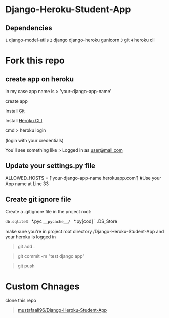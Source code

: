 # Django-Heroku-Student-App

## Dependencies

`1` django-model-utils
`2` django django-heroku gunicorn
`3` git
`4` heroku cli

# Fork this repo

## create app on heroku

in my case app name is > 'your-django-app-name'

create app

Install [Git](https://git-scm.com/book/en/v2/Getting-Started-Installing-Git)

Install [Heroku CLI](https://devcenter.heroku.com/articles/heroku-command-line)

cmd > heroku login 

(login with your credentials)

You'll see something like >  Logged in as user@mail.com

## Update your settings.py file

ALLOWED_HOSTS = ['your-django-app-name.herokuapp.com'] #Use your App name at Line 33

## Create git ignore file
Create a .gitignore file in the project root:

` db.sqlite3 
` *.pyc 
` __pycache__/ 
` *.py[cod] 
` .DS_Store

make sure you're in project root directory /Django-Heroku-Student-App and your heroku is logged in

> git add .

> git commit -m "test django app"

> git push


# Custom Chnages
 
clone this repo
 > [mustafaali96/Django-Heroku-Student-App](https://github.com/<your-git-username>/Django-Heroku-Student-App.git)

